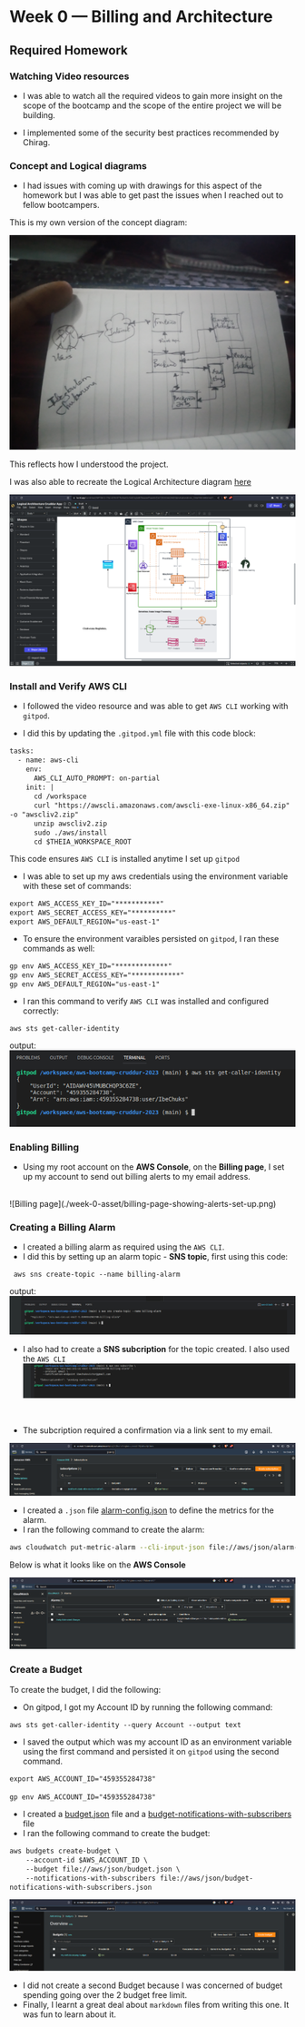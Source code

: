 # Week 0 — Billing and Architecture

## Required Homework

### Watching Video resources
- I was able to watch all the required videos to gain more insight on the scope of the bootcamp and the scope of the entire project we will be building.

- I implemented some of the security best practices recommended by Chirag.

### Concept and Logical diagrams
- I had issues with coming up with drawings for this aspect of the homework but I was able to get past the issues when I reached out to fellow bootcampers.

This is my own version of the concept diagram:

![cruddur-concept-diagram](./week-0-asset/cruddur-concept-architecture-diagram.png)
<br>

This reflects how I understood the project.

I was also able to recreate the Logical Architecture diagram [here](https://lucid.app/lucidchart/58f70b13-17b2-4378-977b-04a55c54451e/edit?viewport_loc=-248%2C192%2C2231%2C1253%2C0_0&invitationId=inv_33da70b3-8d0d-4a57-a006-b526045dc68e) <br>

![cruddur-logical-architecture-diagram](./week-0-asset/cruddur-logical-architecture-diagram.png)
<br>


### Install and Verify AWS CLI
- I followed the video resource and was able to get ```AWS CLI``` working with ```gitpod```.

- I did this by updating the ```.gitpod.yml``` file with this code block:

```
tasks:
  - name: aws-cli
    env:
      AWS_CLI_AUTO_PROMPT: on-partial
    init: |
      cd /workspace
      curl "https://awscli.amazonaws.com/awscli-exe-linux-x86_64.zip" -o "awscliv2.zip"
      unzip awscliv2.zip
      sudo ./aws/install
      cd $THEIA_WORKSPACE_ROOT
```
This code ensures ```AWS CLI``` is installed anytime I set up ```gitpod```

- I was able to set up my aws credentials using the environment variable with these set of commands:

```
export AWS_ACCESS_KEY_ID="***********"
export AWS_SECRET_ACCESS_KEY="**********"
export AWS_DEFAULT_REGION="us-east-1"
```
- To ensure the environment varaibles persisted on ```gitpod```, I ran these commands as well:

```
gp env AWS_ACCESS_KEY_ID="*************"
gp env AWS_SECRET_ACCESS_KEY="************"
gp env AWS_DEFAULT_REGION="us-east-1"
```

- I ran this command to verify ```AWS CLI``` was installed and configured correctly:
```
aws sts get-caller-identity
```
output:
<br>
![aws-cli-config](./week-0-asset/aws-cli-config.png)
<br>

### Enabling Billing
- Using my root account on the **AWS Console**, on the **Billing page**, I set up my account to send out billing alerts to my email address.
<br>
![Billing page](./week-0-asset/billing-page-showing-alerts-set-up.png)
<br>

### Creating a Billing Alarm
- I created a billing alarm as required using the ```AWS CLI```.
- I did this by setting up an alarm topic - **SNS topic**, first using this code:
```
 aws sns create-topic --name billing-alarm
 ```
 output:
 ![sns output](./week-0-asset/sns-topic-output.png)
 <br>

 - I also had to create a **SNS subcription** for the topic created. I also used the ```AWS CLI```
 ![sns sub](./week-0-asset/sns-subscription.png)
 <br>

 - The subcription required a confirmation via a link sent to my email.

 ![](./week-0-asset/sns-sub-confirmation.png)
 <br>
 - I created a ```.json``` file [alarm-config.json](https://github.com/IbeChuksVictor/aws-bootcamp-cruddur-2023/blob/main/aws/json/alarm-config.json) to define the metrics for the alarm. 
- I ran the following command to create the alarm:
```bash
aws cloudwatch put-metric-alarm --cli-input-json file://aws/json/alarm-config.json
```
Below is what it looks like on the **AWS Console**

![billing alarm](./week-0-asset/cloudwatch.png)  


 ### Create a Budget
To create the budget, I did the following:
- On gitpod, I got my Account ID by running the following command:
```
aws sts get-caller-identity --query Account --output text
```
- I saved the output which was my account ID as an environment variable using the first command and persisted it on ```gitpod``` using the second command.
```
export AWS_ACCOUNT_ID="459355284738"

gp env AWS_ACCOUNT_ID="459355284738"
```
- I created a [budget.json](https://github.com/IbeChuksVictor/aws-bootcamp-cruddur-2023/blob/main/aws/json/budget.json) file and a [budget-notifications-with-subscribers](https://github.com/IbeChuksVictor/aws-bootcamp-cruddur-2023/blob/main/aws/json/budget-notification-with-subscribers.json) file
- I ran the following command to create the budget:
```
aws budgets create-budget \
    --account-id $AWS_ACCOUNT_ID \
    --budget file://aws/json/budget.json \
    --notifications-with-subscribers file://aws/json/budget-notifications-with-subscribers.json
```
![aws budget](./week-0-asset/aws-budget.png)  

- I did not create a second Budget because I was concerned of budget spending going over the 2 budget free limit.
- Finally, I learnt a great deal about ```markdown``` files from writing this one. It was fun to learn about it.